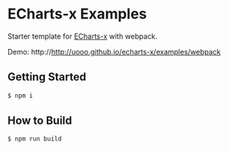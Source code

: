 # ECharts-x Examples
Starter template for [ECharts-x](http://uooo.github.io/echarts-x) with webpack. 

Demo: http://http://uooo.github.io/echarts-x/examples/webpack

## Getting Started

```sh
$ npm i
```

## How to Build

```sh
$ npm run build
```
